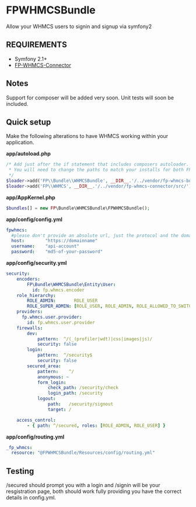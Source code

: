 FPWHMCSBundle
==============
Allow your WHMCS users to signin and signup via symfony2

REQUIREMENTS
------------
* Symfony 2.1+
* [FP-WHMCS-Connector ](https://github.com/ifp/FP-WHMCS-Connector "FP-WHMCS-Connector")

## Notes ##
Support for composer will be added very soon.
Unit tests will soon be included.

Quick setup
-----------

Make the following alterations to have WHMCS working within your application.

**app/autoload.php**
```php
/* Add just after the if statement that includes composers autoloader. 
 * You will need to change the paths to match your installs for both FPWHMCSBundle and FP-WHMCS-Connector.
 */
$loader->add('FP\\Bundle\\WHMCSBundle', __DIR__.'/../vendor/fp-whmcs-bundle/src/');
$loader->add('FP\\WHMCS', __DIR__.'/../vendor/fp-whmcs-connector/src/');
```

**app/AppKernel.php**
```php
$bundles[] = new FP\Bundle\WHMCSBundle\FPWHMCSBundle();
```

**app/config/config.yml**

```yaml
fpwhmcs:
  #please don't provide an absolute url, just the protocol and the domain name
  host:        "https://domainname" 
  username:    "api-account"
  password:    "md5-of-your-password"
```

**app/config/security.yml**

```yaml
security:
    encoders:
        FP\Bundle\WHMCSBundle\Entity\User: 
          id: fp.whmcs.encoder
    role_hierarchy:
        ROLE_ADMIN:       ROLE_USER
        ROLE_SUPER_ADMIN: [ROLE_USER, ROLE_ADMIN, ROLE_ALLOWED_TO_SWITCH]
    providers:
      fp.whmcs.user.provider:
        id: fp.whmcs.user.provider
    firewalls:
        dev:
            pattern:  ^/(_(profiler|wdt)|css|images|js)/
            security: false
        login:
            pattern:  ^/security$
            security: false
        secured_area:
            pattern:    ^/
            anonymous: ~
            form_login:
                check_path: /security/check
                login_path: /security
            logout:
                path:   /security/signout
                target: /

    access_control:
        - { path: ^/secured, roles: [ROLE_ADMIN, ROLE_USER] }
```

**app/config/routing.yml**

```yaml
_fp_whmcs:
  resource: "@FPWHMCSBundle/Resources/config/routing.yml"
```

## Testing ##
/secured should prompt you with a login and /signin will be your resgistration page, both should work fully providing you have the correct details in config.yml.




